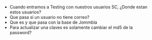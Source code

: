 - Cuando entramos a Testing con nuestros usuarios SC, ¿Donde estan estos usuarios?
- Que pasa si un usuario no tiene correo?
- Que es y que pasa con la base de Jommbla
- Para actualizar una claves es solamente cambiar el md5 de la password?